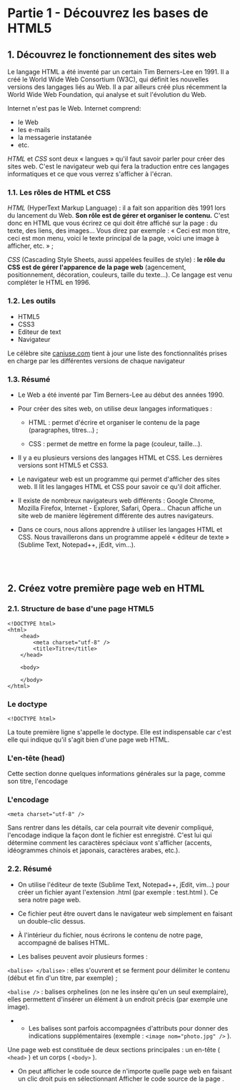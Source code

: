# Partie 1 - Découvrez les bases de HTML5

## 1. Découvrez le fonctionnement des sites web
Le langage HTML a été inventé par un certain Tim Berners-Lee en 1991.  Il a créé le World Wide Web Consortium (W3C), qui définit les nouvelles versions des langages liés au Web. Il a par ailleurs créé plus récemment la World Wide Web Foundation, qui analyse et suit l'évolution du Web.

Internet n'est pas le Web. Internet comprend:
- le Web
- les e-mails
- la messagerie instatanée
- etc.

*HTML* et *CSS* sont deux « langues » qu'il faut savoir parler pour créer des sites web. C'est le navigateur web qui fera la traduction entre ces langages informatiques et ce que vous verrez s'afficher à l'écran.

### 1.1. Les rôles de HTML et CSS
_HTML_ (HyperText Markup Language) : il a fait son apparition dès 1991 lors du lancement du Web. **Son rôle est de gérer et organiser le contenu.** C'est donc en HTML que vous écrirez ce qui doit être affiché sur la page : du texte, des liens, des images… Vous direz par exemple : « Ceci est mon titre, ceci est mon menu, voici le texte principal de la page, voici une image à afficher, etc. » ;

_CSS_ (Cascading Style Sheets, aussi appelées feuilles de style) : **le rôle du CSS est de gérer l'apparence de la page web** (agencement, positionnement, décoration, couleurs, taille du texte…). Ce langage est venu compléter le HTML en 1996.

### 1.2. Les outils
- HTML5
- CSS3
- Editeur de text
- Navigateur

Le célèbre site [caniuse.com](caniuse.com) tient à jour une liste des fonctionnalités prises en charge par les différentes versions de chaque navigateur


### 1.3. Résumé
- Le Web a été inventé par Tim Berners-Lee au début des années 1990.

- Pour créer des sites web, on utilise deux langages informatiques :

    - HTML : permet d'écrire et organiser le contenu de la page (paragraphes, titres…) ;

    - CSS : permet de mettre en forme la page (couleur, taille…).

- Il y a eu plusieurs versions des langages HTML et CSS. Les dernières versions sont HTML5 et CSS3.

- Le navigateur web est un programme qui permet d'afficher des sites web. Il lit les langages HTML et CSS pour savoir ce qu'il doit afficher.

- Il existe de nombreux navigateurs web différents : Google Chrome, Mozilla Firefox, Internet - Explorer, Safari, Opera… Chacun affiche un site web de manière légèrement différente des autres navigateurs.

- Dans ce cours, nous allons apprendre à utiliser les langages HTML et CSS. Nous travaillerons dans un programme appelé « éditeur de texte » (Sublime Text, Notepad++, jEdit, vim…).

<br/>
<br/>

## 2. Créez votre première page web en HTML

### 2.1. Structure de base d'une page HTML5

```
<!DOCTYPE html>
<html>
    <head>
        <meta charset="utf-8" />
        <title>Titre</title>
    </head>

    <body>
    
    </body>
</html>
```

### Le doctype
```
<!DOCTYPE html>
```
La toute première ligne s'appelle le doctype. Elle est indispensable car c'est elle qui indique qu'il s'agit bien d'une page web HTML.

### L'en-tête (head)
Cette section donne quelques informations générales sur la page, comme son titre, l'encodage

### L'encodage
```
<meta charset="utf-8" />
```
Sans rentrer dans les détails, car cela pourrait vite devenir compliqué, l'encodage indique la façon dont le fichier est enregistré. C'est lui qui détermine comment les caractères spéciaux vont s'afficher (accents, idéogrammes chinois et japonais, caractères arabes, etc.).

### 2.2. Résumé
- On utilise l'éditeur de texte (Sublime Text, Notepad++, jEdit, vim…) pour créer un fichier ayant l'extension .html  (par exemple : test.html  ). Ce sera notre page web.

- Ce fichier peut être ouvert dans le navigateur web simplement en faisant un double-clic dessus.

- À l'intérieur du fichier, nous écrirons le contenu de notre page, accompagné de balises HTML.

- Les balises peuvent avoir plusieurs formes :

```<balise> </balise>```  : elles s'ouvrent et se ferment pour délimiter le contenu (début et fin d'un titre, par exemple) ;

```<balise />```  : balises orphelines (on ne les insère qu'en un seul exemplaire), elles permettent d'insérer un élément à un endroit précis (par exemple une image).

- - Les balises sont parfois accompagnées d'attributs pour donner des indications supplémentaires (exemple : ```<image nom="photo.jpg" />```  ).

Une page web est constituée de deux sections principales : un en-tête ( ```<head>```  ) et un corps ( ```<body>```  ).

- On peut afficher le code source de n'importe quelle page web en faisant un clic droit puis en sélectionnant Afficher le code source de la page  .
